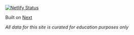 [![Netlify Status](https://api.netlify.com/api/v1/badges/dd2e281e-aaae-4491-a9d7-61fa3ac01594/deploy-status)](https://app.netlify.com/sites/naughty-jang-12b423/deploys)

Built on [Next](https://nextjs.org/)

*All data for this site is curated for education purposes only*
